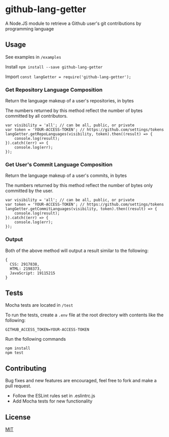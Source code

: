 # github-lang-getter
A Node.JS module to retrieve a Github user's git contributions by programming language

## Usage

See examples in `/examples`

Install
`npm install --save github-lang-getter`

Import
`const langGetter = require('github-lang-getter');`

### Get Repository Language Composition

Return the language makeup of a user's repositories, in bytes

The numbers returned by this method reflect the number of bytes committed by all contributors.

    var visibility = 'all'; // can be all, public, or private
    var token = 'YOUR-ACCESS-TOKEN'; // https://github.com/settings/tokens
    langGetter.getRepoLanguages(visibility, token).then((result) => {
        console.log(result);
    }).catch((err) => {
        console.log(err);
    });

### Get User's Commit Language Composition

Return the language makeup of a user's commits, in bytes

The numbers returned by this method reflect the number of bytes only committed by the user.

    var visibility = 'all'; // can be all, public, or private
    var token = 'YOUR-ACCESS-TOKEN'; // https://github.com/settings/tokens
    langGetter.getCommitLanguages(visibility, token).then((result) => {
        console.log(result);
    }).catch((err) => {
        console.log(err);
    });

### Output

Both of the above method will output a result similar to the following:

    {
      CSS: 2917838,
      HTML: 2198373,
      JavaScript: 19115215
    }

## Tests

Mocha tests are located in `/test`

To run the tests, create a `.env` file at the root directory with contents like the following:

    GITHUB_ACCESS_TOKEN=YOUR-ACCESS-TOKEN

Run the following commands

    npm install
    npm test

## Contributing

Bug fixes and new features are encouraged, feel free to fork and make a pull request.

- Follow the ESLint rules set in .eslintrc.js
- Add Mocha tests for new functionality

## License

[MIT](LICENSE)
